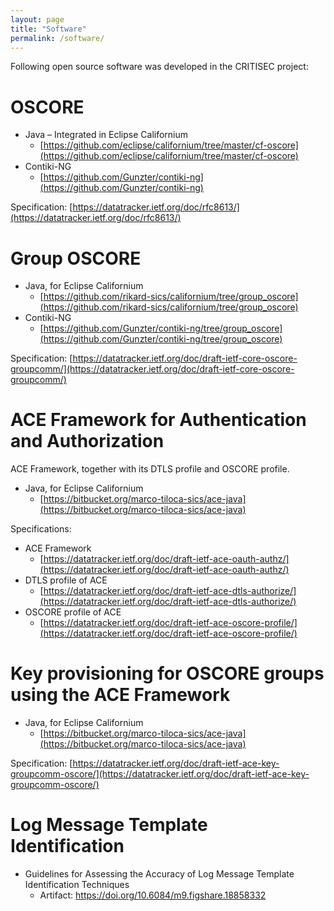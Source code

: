 ```yaml
---
layout: page
title: "Software"
permalink: /software/
---
```


Following open source software was developed in the CRITISEC project:

# OSCORE

* Java – Integrated in Eclipse Californium
  - [https://github.com/eclipse/californium/tree/master/cf-oscore](https://github.com/eclipse/californium/tree/master/cf-oscore)
* Contiki-NG
  - [https://github.com/Gunzter/contiki-ng](https://github.com/Gunzter/contiki-ng)

Specification: [https://datatracker.ietf.org/doc/rfc8613/](https://datatracker.ietf.org/doc/rfc8613/)

# Group OSCORE

* Java, for Eclipse Californium
  - [https://github.com/rikard-sics/californium/tree/group_oscore](https://github.com/rikard-sics/californium/tree/group_oscore)
* Contiki-NG
  - [https://github.com/Gunzter/contiki-ng/tree/group_oscore](https://github.com/Gunzter/contiki-ng/tree/group_oscore)
  
Specification: [https://datatracker.ietf.org/doc/draft-ietf-core-oscore-groupcomm/](https://datatracker.ietf.org/doc/draft-ietf-core-oscore-groupcomm/)
  
# ACE Framework for Authentication and Authorization

ACE Framework, together with its DTLS profile and OSCORE profile.

* Java, for Eclipse Californium
  - [https://bitbucket.org/marco-tiloca-sics/ace-java](https://bitbucket.org/marco-tiloca-sics/ace-java)

Specifications:

* ACE Framework
  - [https://datatracker.ietf.org/doc/draft-ietf-ace-oauth-authz/](https://datatracker.ietf.org/doc/draft-ietf-ace-oauth-authz/)
* DTLS profile of ACE
  - [https://datatracker.ietf.org/doc/draft-ietf-ace-dtls-authorize/](https://datatracker.ietf.org/doc/draft-ietf-ace-dtls-authorize/)
* OSCORE profile of ACE
  - [https://datatracker.ietf.org/doc/draft-ietf-ace-oscore-profile/](https://datatracker.ietf.org/doc/draft-ietf-ace-oscore-profile/)

# Key provisioning for OSCORE groups using the ACE Framework

* Java, for Eclipse Californium
  - [https://bitbucket.org/marco-tiloca-sics/ace-java](https://bitbucket.org/marco-tiloca-sics/ace-java)
  
Specification: [https://datatracker.ietf.org/doc/draft-ietf-ace-key-groupcomm-oscore/](https://datatracker.ietf.org/doc/draft-ietf-ace-key-groupcomm-oscore/)

# Log Message Template Identification

* Guidelines for Assessing the Accuracy of Log Message Template Identification Techniques
  - Artifact: https://doi.org/10.6084/m9.figshare.18858332
